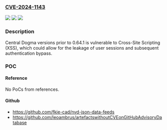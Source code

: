 ### [CVE-2024-1143](https://cve.mitre.org/cgi-bin/cvename.cgi?name=CVE-2024-1143)
![](https://img.shields.io/static/v1?label=Product&message=Central%20Dogma&color=blue)
![](https://img.shields.io/static/v1?label=Version&message=0.63.3%20&color=brightgreen)
![](https://img.shields.io/static/v1?label=Vulnerability&message=na&color=brightgreen)

### Description

Central Dogma versions prior to 0.64.1 is vulnerable to Cross-Site Scripting (XSS), which could allow for the leakage of user sessions and subsequent authentication bypass.

### POC

#### Reference
No PoCs from references.

#### Github
- https://github.com/fkie-cad/nvd-json-data-feeds
- https://github.com/leoambrus/artefactswithoutCVEonGitHubAdvisoryDatabase

